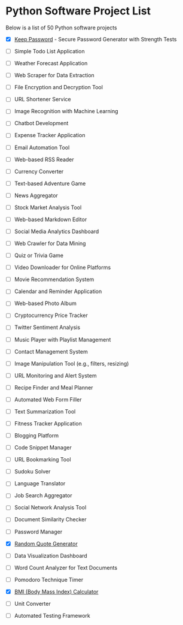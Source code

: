 # Python Software Project List

Below is a list of 50 Python software projects

- [x] [Keep Password](https://github.com/GrandEchoWhiskey/keep-password) - Secure Password Generator with Strength Tests
- [ ] Simple Todo List Application
- [ ] Weather Forecast Application
- [ ] Web Scraper for Data Extraction
- [ ] File Encryption and Decryption Tool
- [ ] URL Shortener Service
- [ ] Image Recognition with Machine Learning
- [ ] Chatbot Development
- [ ] Expense Tracker Application
- [ ] Email Automation Tool
- [ ] Web-based RSS Reader
- [ ] Currency Converter
- [ ] Text-based Adventure Game
- [ ] News Aggregator
- [ ] Stock Market Analysis Tool
- [ ] Web-based Markdown Editor
- [ ] Social Media Analytics Dashboard
- [ ] Web Crawler for Data Mining
- [ ] Quiz or Trivia Game
- [ ] Video Downloader for Online Platforms
- [ ] Movie Recommendation System
- [ ] Calendar and Reminder Application
- [ ] Web-based Photo Album
- [ ] Cryptocurrency Price Tracker
- [ ] Twitter Sentiment Analysis
- [ ] Music Player with Playlist Management
- [ ] Contact Management System
- [ ] Image Manipulation Tool (e.g., filters, resizing)
- [ ] URL Monitoring and Alert System
- [ ] Recipe Finder and Meal Planner
- [ ] Automated Web Form Filler
- [ ] Text Summarization Tool
- [ ] Fitness Tracker Application
- [ ] Blogging Platform
- [ ] Code Snippet Manager
- [ ] URL Bookmarking Tool
- [ ] Sudoku Solver
- [ ] Language Translator
- [ ] Job Search Aggregator
- [ ] Social Network Analysis Tool
- [ ] Document Similarity Checker
- [ ] Password Manager
- [x] [Random Quote Generator](./quote_boilerplate#readme)
- [ ] Data Visualization Dashboard
- [ ] Word Count Analyzer for Text Documents
- [ ] Pomodoro Technique Timer
- [x] [BMI (Body Mass Index) Calculator](./bmi_boilerplate#readme)
- [ ] Unit Converter
- [ ] Automated Testing Framework


